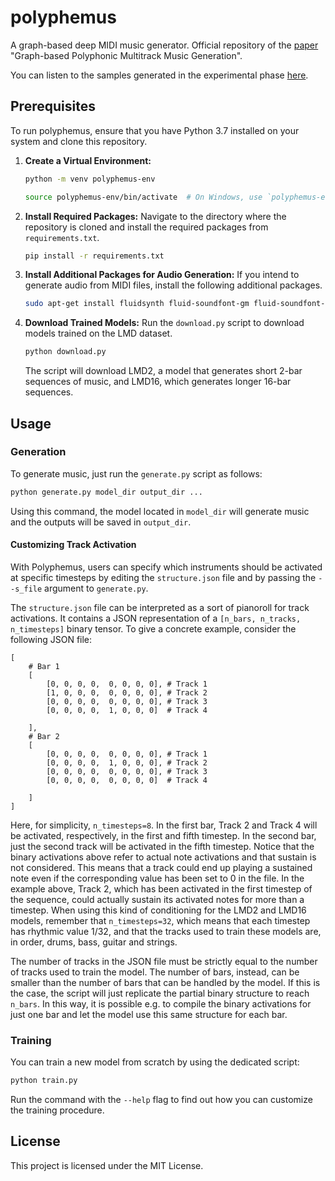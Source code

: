 # polyphemus

A graph-based deep MIDI music generator. Official repository of the [paper](https://arxiv.org/abs/2307.14928) "Graph-based Polyphonic Multitrack Music Generation".

You can listen to the samples generated in the experimental phase [here](https://emanuelecosenza.github.io/polyphemus/).


## Prerequisites

To run polyphemus, ensure that you have Python 3.7 installed on your system and clone this repository.

1. **Create a Virtual Environment:**
   ```sh
   python -m venv polyphemus-env
   ```
   ```sh
   source polyphemus-env/bin/activate  # On Windows, use `polyphemus-env\Scripts\activate`
   ```
   
2. **Install Required Packages:**
   Navigate to the directory where the repository is cloned and install the required packages from `requirements.txt`.
   ```sh
   pip install -r requirements.txt
   ```

3. **Install Additional Packages for Audio Generation:**
   If you intend to generate audio from MIDI files, install the following additional packages.
   ```sh
   sudo apt-get install fluidsynth fluid-soundfont-gm fluid-soundfont-gs
   ```

4. **Download Trained Models:**
   Run the `download.py` script to download models trained on the LMD dataset.
   ```python
   python download.py
   ```
   The script will download LMD2, a model that generates short 2-bar sequences of music, and LMD16, which generates longer 16-bar sequences.

## Usage

### Generation

To generate music, just run the `generate.py` script as follows:
```sh
python generate.py model_dir output_dir ...
```
Using this command, the model located in `model_dir` will generate music and the outputs will be saved in `output_dir`.

#### Customizing Track Activation

With Polyphemus, users can specify which instruments should be activated at specific timesteps by editing the `structure.json` file and by passing the `--s_file` argument to `generate.py`. 

The `structure.json` file can be interpreted as a sort of pianoroll for track activations. It contains a JSON representation of a `[n_bars, n_tracks, n_timesteps]` binary tensor. To give a concrete example, consider the following JSON file:
```
[
    # Bar 1
    [
        [0, 0, 0, 0,  0, 0, 0, 0], # Track 1
        [1, 0, 0, 0,  0, 0, 0, 0], # Track 2
        [0, 0, 0, 0,  0, 0, 0, 0], # Track 3
        [0, 0, 0, 0,  1, 0, 0, 0]  # Track 4
        
    ],
    # Bar 2
    [
        [0, 0, 0, 0,  0, 0, 0, 0], # Track 1
        [0, 0, 0, 0,  1, 0, 0, 0], # Track 2
        [0, 0, 0, 0,  0, 0, 0, 0], # Track 3
        [0, 0, 0, 0,  0, 0, 0, 0]  # Track 4
        
    ]
]
```
Here, for simplicity, `n_timesteps=8`. In the first bar, Track 2 and Track 4 will be activated, respectively, in the first and fifth timestep. In the second bar, just the second track will be activated in the fifth timestep.
Notice that the binary activations above refer to actual note activations and that sustain is not considered. This means that a track could end up playing a sustained note even if the corresponding value has been set to 0 in the file. In the example above, Track 2, which has been activated in the first timestep of the sequence, could actually sustain its activated notes for more than a timestep.
When using this kind of conditioning for the LMD2 and LMD16 models, remember that `n_timesteps=32`, which means that each timestep has rhythmic value 1/32, and that the tracks used to train these models are, in order, drums, bass, guitar and strings.

The number of tracks in the JSON file must be strictly equal to the number of tracks used to train the model. The number of bars, instead, can be smaller than the number of bars that can be handled by the model. If this is the case, the script will just replicate the partial binary structure to reach `n_bars`. In this way, it is possible e.g. to compile the binary activations for just one bar and let the model use this same structure for each bar.

### Training

You can train a new model from scratch by using the dedicated script:
```sh
python train.py
```
Run the command with the `--help` flag to find out how you can customize the training procedure.

## License

This project is licensed under the MIT License.
